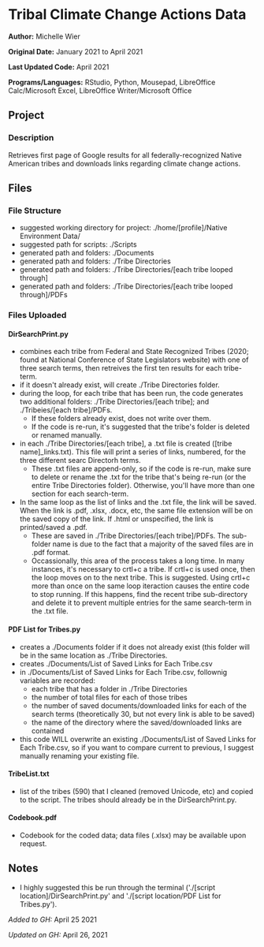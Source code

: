 # Tribal Climate Change Actions Data 

**Author:** Michelle Wier

**Original Date:** January 2021 to April 2021

**Last Updated Code:** April 2021

**Programs/Languages:** RStudio, Python, Mousepad, LibreOffice Calc/Microsoft Excel, LibreOffice Writer/Microsoft Office

## Project
### Description
Retrieves first page of Google results for all federally-recognized Native American tribes and downloads links regarding climate change actions.

## Files
### File Structure
  * suggested working directory for project: ./home/[profile]/Native Environment Data/
  * suggested path for scripts: ./Scripts
  * generated path and folders: ./Documents
  * generated path and folders: ./Tribe Directories
  * generated path and folders: ./Tribe Directories/[each tribe looped through] 
  * generated path and folders: ./Tribe Directories/[each tribe looped through]/PDFs 
  
### Files Uploaded
#### DirSearchPrint.py
* combines each tribe from Federal and State Recognized Tribes (2020; found at National Conference of State Legislators website) with one of three search terms, then retreives the first ten results for each tribe-term. 
* if it doesn't already exist, will create  ./Tribe Directories folder. 
* during the loop, for each tribe that has been run, the code generates two additional folders: ./Tribe Directories/[each tribe]; and ./Tribeies/[each tribe]/PDFs. 
   + If these folders already exist, does not write over them. 
   + If the code is re-run, it's suggested that the tribe's folder is deleted or renamed manually.
* in each ./Tribe Directories/[each tribe], a .txt file is created ([tribe name]_links.txt). This file will print a series of links, numbered, for the three different searc Directorh terms.
   + These .txt files are append-only, so if the code is re-run, make sure to delete or rename the .txt for the tribe that's being re-run (or the entire Tribe Directories folder). Otherwise, you'll have more than one section for each search-term.
* In the same loop as the list of links and the .txt file, the link will be saved. When the link is .pdf, .xlsx, .docx, etc, the same file extension will be on the saved copy of the link. If .html or unspecified, the link is printed/saved a .pdf. 
   + These are saved in ./Tribe Directories/[each tribe]/PDFs. The sub-folder name is due to the fact that a majority of the saved files are in .pdf format. 
   + Occassionally, this area of the process takes a long time. In many instances, it's necessary to crtl+c a tribe. If crtl+c is used once, then the loop moves on to the next tribe. This is suggested. Using crtl+c more than once on the same loop iteraction causes the entire code to stop running. If this happens, find the recent tribe sub-directory and delete it to prevent multiple entries for the same search-term in the .txt file. 
#### PDF List for Tribes.py
* creates a ./Documents folder if it does not already exist (this folder will be in the same location as ./Tribe Directories. 
* creates ./Documents/List of Saved Links for Each Tribe.csv  
* in ./Documents/List of Saved Links for Each Tribe.csv, follownig variables are recorded: 
   + each tribe that has a folder in ./Tribe Directories
   + the number of total files for each of those tribes 
   + the number of saved documents/downloaded links for each of the search terms (theoretically 30, but not every link is able to be saved) 
   + the name of the directory where the saved/downloaded links are contained
* this code WILL overwrite an existing ./Documents/List of Saved Links for Each Tribe.csv, so if you want to compare current to previous, I suggest manually renaming your existing file. 
#### TribeList.txt
* list of the tribes (590) that I cleaned (removed Unicode, etc) and copied to the script. The tribes should already be in the DirSearchPrint.py. 
#### Codebook.pdf
* Codebook for the coded data; data files (.xlsx) may be available upon request.

## Notes 
* I highly suggested this be run through the terminal ('./[script location]/DirSearchPrint.py' and './[script location/PDF List for Tribes.py'). 
 <!-- Make sure to check the ./Tribe Directories/[each tribe] names occassionally. At one point, tribe names in the list were merged together, likely due to a missing comma between list items in the tribe name list. It should be fixed now, but it's something to keep an eye out for. -->
<!--  - Rather than deleting tribe sub-folders when I rerun a tribe, I rename folders--example, ./Tribe Directories  ./Tribe Direcotires_Feb when I rerun all the tribes in March, etc. I tend to zip the old folders to save space. -->
 
 
 
*Added to GH:* April 25 2021

*Updated on GH:* April 26, 2021


